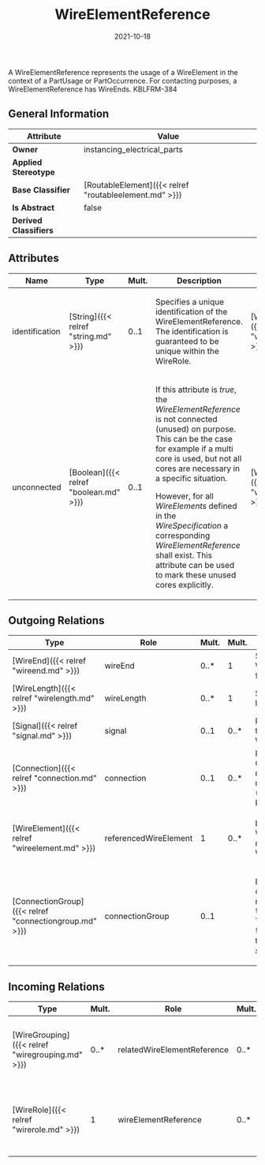 ﻿---
title: WireElementReference
toc: false
type: specs
date: "2021-10-18"
draft: false
specification: VEC
version: 1.2.1
documentType: "Recommendation"
elementType: Class
classes:
  - WireElementReference
menu_name: vec-1.2.1
---
<p> A WireElementReference represents the usage of a WireElement in the context of a PartUsage or PartOccurrence. For contacting purposes, a WireElementReference has WireEnds. KBLFRM-384      </p>

## General Information

| Attribute               | Value |
|-------------------------|-------|
| **Owner**               | instancing_electrical_parts |
| **Applied Stereotype**  |   |
| **Base Classifier**     | [RoutableElement]({{< relref "routableelement.md" >}})<br/>  |
| **Is Abstract**         | false |
| **Derived Classifiers** |   |

## Attributes
|  Name  |  Type  |  Mult.  |  Description  |  Owning Classifier  |
|--------|--------|---------|---------------|--------------|
|identification | [String]({{< relref "string.md" >}}) | 0..1 | <p> Specifies a unique identification of the WireElementReference. The identification is guaranteed to be unique within the WireRole.      </p> | [WireElementReference]({{< relref "wireelementreference.md" >}}) |
|unconnected | [Boolean]({{< relref "boolean.md" >}}) | 0..1 | <p> If this attribute is <i>true</i>, the <i>WireElementReference</i> is not connected (unused) on purpose. This can be the case for example if a multi core is used, but not all cores are necessary in a specific situation.      </p>      <p> However, for all <i>WireElements</i> defined in the <i>WireSpecification</i> a corresponding <i>WireElementReference</i> shall exist. This attribute can be used to mark these unused cores explicitly.      </p> | [WireElementReference]({{< relref "wireelementreference.md" >}}) |

## Outgoing Relations
|    Type  |   Role   |   Mult.   |   Mult.   |   Description   |
|----------|----------|-----------|-----------|-----------------|
| [WireEnd]({{< relref "wireend.md" >}}) | wireEnd | 0..* | 1 | Specifies the ends of the WireElementReference for contacting purposes. |
| [WireLength]({{< relref "wirelength.md" >}}) | wireLength | 0..* | 1 | Specifies the different length of a wire. |
| [Signal]({{< relref "signal.md" >}}) | signal | 0..1 | 0..* | References the signal that is transmitted by the WireElementReference. |
| [Connection]({{< relref "connection.md" >}}) | connection | 0..1 | 0..* | References the Connection that is realized by the referenced WireElement (WireElementReference). KBLFRM-341 |
| [WireElement]({{< relref "wireelement.md" >}}) | referencedWireElement | 1 | 0..* | <p> References the WireElement that is represented by the WireElementReference.      </p> |
| [ConnectionGroup]({{< relref "connectiongroup.md" >}}) | connectionGroup | 0..1 |  | <p> References the <i>ConnectionGroup</i> that is realized by this <i>WireElementReference.</i> This applies normally to <i>WireElementReference </i>that have <i>subWireElements</i>.      </p> |
##  Incoming Relations
|    Type  |   Mult.  |   Role    |   Mult.   |   Description  |
|----------|----------|-----------|-----------|----------------|
| [WireGrouping]({{< relref "wiregrouping.md" >}}) | 0..* | relatedWireElementReference | 0..* | <p> References the concrete wire elements (<i>WireElementReference</i>) that are grouped by the WireGrouping.      </p> |
| [WireRole]({{< relref "wirerole.md" >}}) | 1 | wireElementReference | 0..* | Specifies the WireElementReferences used in the WireRole. For multi core wires more than one WireElementReference is needed. |
